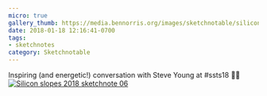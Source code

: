 ```yaml
---
micro: true
gallery_thumb: https://media.bennorris.org/images/sketchnotable/silicon-slopes-2018/silicon-slopes-2018-sketchnote-06.jpg
date: 2018-01-18 12:16:41-0700
tags:
- sketchnotes
category: Sketchnotable
---
```


Inspiring (and energetic!) conversation with Steve Young at #ssts18 ✍🏼 [![Silicon slopes 2018 sketchnote 06](https://media.bennorris.org/images/sketchnotable/silicon-slopes-2018/silicon-slopes-2018-sketchnote-06.jpg)](https://media.bennorris.org/images/sketchnotable/silicon-slopes-2018/silicon-slopes-2018-sketchnote-06.jpg)
